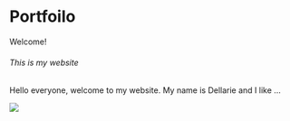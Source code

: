 # Portfoilo
<!Doctype>
  <html>
   
   <head> Welcome!</head> 
    <h6> This is my website  </h6>
   <body>
   <p> Hello everyone, welcome to my website. My name is Dellarie and I like ...  </p>
   
   
   
   <img src=";"/>
                                                  
